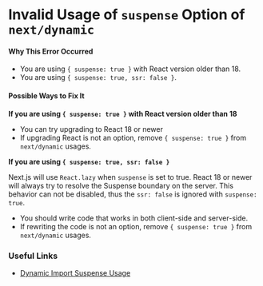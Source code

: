 # Invalid Usage of `suspense` Option of `next/dynamic`

#### Why This Error Occurred

- You are using `{ suspense: true }` with React version older than 18.
- You are using `{ suspense: true, ssr: false }`.

#### Possible Ways to Fix It

**If you are using `{ suspense: true }` with React version older than 18**

- You can try upgrading to React 18 or newer
- If upgrading React is not an option, remove `{ suspense: true }` from `next/dynamic` usages.

**If you are using `{ suspense: true, ssr: false }`**

Next.js will use `React.lazy` when `suspense` is set to true. React 18 or newer will always try to resolve the Suspense boundary on the server. This behavior can not be disabled, thus the `ssr: false` is ignored with `suspense: true`.

- You should write code that works in both client-side and server-side.
- If rewriting the code is not an option, remove `{ suspense: true }` from `next/dynamic` usages.

### Useful Links

- [Dynamic Import Suspense Usage](https://nextjs.org/docs/advanced-features/dynamic-import#with-suspense)
